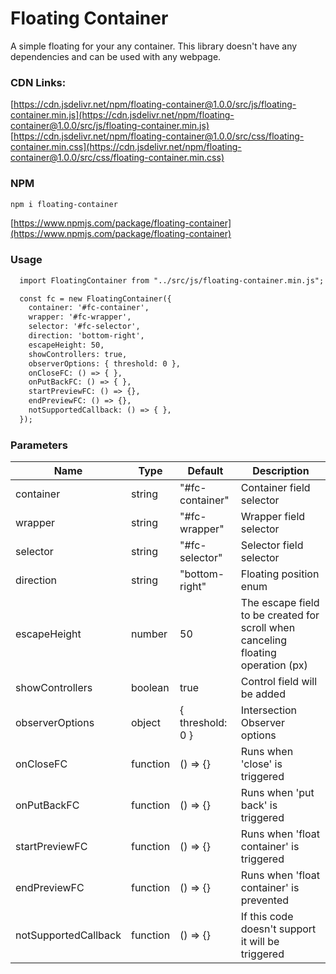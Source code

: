 # Floating Container  
  
A simple floating for your any container. This library doesn't have any dependencies and can be used with any webpage.

### CDN Links:

[https://cdn.jsdelivr.net/npm/floating-container@1.0.0/src/js/floating-container.min.js](https://cdn.jsdelivr.net/npm/floating-container@1.0.0/src/js/floating-container.min.js)  
[https://cdn.jsdelivr.net/npm/floating-container@1.0.0/src/css/floating-container.min.css](https://cdn.jsdelivr.net/npm/floating-container@1.0.0/src/css/floating-container.min.css)  
  
### NPM

``` bash
npm i floating-container
```

[https://www.npmjs.com/package/floating-container](https://www.npmjs.com/package/floating-container)

### Usage

  ```html
    import FloatingContainer from "../src/js/floating-container.min.js";

    const fc = new FloatingContainer({
      container: '#fc-container',
      wrapper: '#fc-wrapper',
      selector: '#fc-selector',
      direction: 'bottom-right',
      escapeHeight: 50,
      showControllers: true,
      observerOptions: { threshold: 0 },
      onCloseFC: () => { },
      onPutBackFC: () => { },
      startPreviewFC: () => {},
      endPreviewFC: () => {},
      notSupportedCallback: () => { },
    });
  ```

### Parameters

| Name | Type	 | Default	 | Description	 |
| --- | --- | --- | --- |
| container | string | "#fc-container" | Container field selector |
| wrapper | string | "#fc-wrapper" | Wrapper field selector |
| selector | string | "#fc-selector" | Selector field selector |
| direction | string | "bottom-right" | Floating position enum |
| escapeHeight | number | 50 | The escape field to be created for scroll when canceling floating operation (px) |
| showControllers | boolean | true | Control field will be added |
| observerOptions | object | { threshold: 0 } | Intersection Observer options |
| onCloseFC | function | () => {} | Runs when 'close' is triggered |
| onPutBackFC | function | () => {} | Runs when 'put back' is triggered |
| startPreviewFC | function | () => {} | Runs when 'float container' is triggered |
| endPreviewFC | function | () => {} | Runs when 'float container' is prevented |
| notSupportedCallback | function | () => {} | If this code doesn't support it will be triggered |
